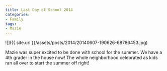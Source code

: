 ```yaml
---
title: Last Day of School 2014
categories:
- Family
tags:
- Mazie
---
```


![]({{ site.url }}/assets/posts/2014/20140607-190626-68786453.jpg)
  



Mazie was super excited to be done with school for the summer. We have a 4th grader in the house now! The whole neighborhood celebrated as kids ran all over to start the summer off right!
